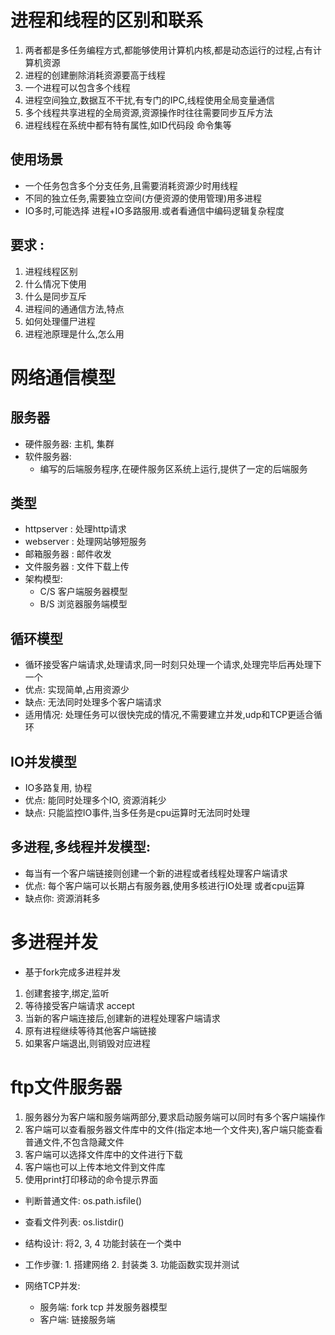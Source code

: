 # 进程和线程的区别和联系
1. 两者都是多任务编程方式,都能够使用计算机内核,都是动态运行的过程,占有计算机资源
2. 进程的创建删除消耗资源要高于线程
3. 一个进程可以包含多个线程
4. 进程空间独立,数据互不干扰,有专门的IPC,线程使用全局变量通信
5. 多个线程共享进程的全局资源,资源操作时往往需要同步互斥方法
6. 进程线程在系统中都有特有属性,如ID代码段 命令集等

## 使用场景
- 一个任务包含多个分支任务,且需要消耗资源少时用线程
- 不同的独立任务,需要独立空间(方便资源的使用管理)用多进程
- IO多时,可能选择 进程+IO多路服用.或者看通信中编码逻辑复杂程度

## 要求 : 
1. 进程线程区别
2. 什么情况下使用
3. 什么是同步互斥
4. 进程间的通通信方法,特点
5. 如何处理僵尸进程
6. 进程池原理是什么,怎么用

# 网络通信模型
## 服务器
- 硬件服务器: 主机, 集群
- 软件服务器:
    - 编写的后端服务程序,在硬件服务区系统上运行,提供了一定的后端服务
## 类型
- httpserver  : 处理http请求
- webserver : 处理网站够短服务
- 邮箱服务器 : 邮件收发
- 文件服务器 : 文件下载上传
- 架构模型: 
    - C/S 客户端服务器模型
    - B/S 浏览器服务端模型
## 循环模型
- 循环接受客户端请求,处理请求,同一时刻只处理一个请求,处理完毕后再处理下一个
- 优点: 实现简单,占用资源少
- 缺点: 无法同时处理多个客户端请求
- 适用情况: 处理任务可以很快完成的情况,不需要建立并发,udp和TCP更适合循环
## IO并发模型
- IO多路复用, 协程
- 优点: 能同时处理多个IO, 资源消耗少
- 缺点: 只能监控IO事件,当多任务是cpu运算时无法同时处理
## 多进程,多线程并发模型:
- 每当有一个客户端链接则创建一个新的进程或者线程处理客户端请求
- 优点: 每个客户端可以长期占有服务器,使用多核进行IO处理 或者cpu运算
- 缺点你: 资源消耗多

# 多进程并发
- 基于fork完成多进程并发
1. 创建套接字,绑定,监听
2. 等待接受客户端请求 accept
3. 当新的客户端连接后,创建新的进程处理客户端请求
4. 原有进程继续等待其他客户端链接
5. 如果客户端退出,则销毁对应进程 

# ftp文件服务器

1. 服务器分为客户端和服务端两部分,要求启动服务端可以同时有多个客户端操作
2. 客户端可以查看服务器文件库中的文件(指定本地一个文件夹),客户端只能查看普通文件,不包含隐藏文件
3. 客户端可以选择文件库中的文件进行下载
4. 客户端也可以上传本地文件到文件库
5. 使用print打印移动的命令提示界面

- 判断普通文件: os.path.isfile()
- 查看文件列表: os.listdir()

- 结构设计: 将2, 3, 4 功能封装在一个类中
- 工作步骤: 1. 搭建网络 2. 封装类 3. 功能函数实现并测试

- 网络TCP并发:
    - 服务端: fork tcp 并发服务器模型
    - 客户端: 链接服务端